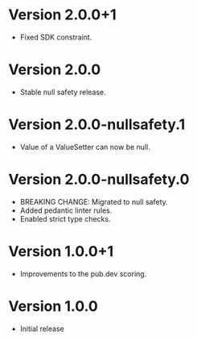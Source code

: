 # Version 2.0.0+1

- Fixed SDK constraint.

# Version 2.0.0

- Stable null safety release.

# Version 2.0.0-nullsafety.1

- Value of a ValueSetter can now be null.

# Version 2.0.0-nullsafety.0

- BREAKING CHANGE: Migrated to null safety.
- Added pedantic linter rules.
- Enabled strict type checks.

# Version 1.0.0+1

- Improvements to the pub.dev scoring.

# Version 1.0.0

- Initial release
